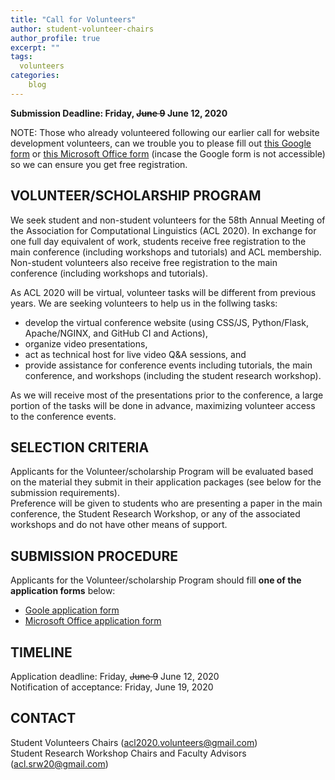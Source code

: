 ```yaml
---
title: "Call for Volunteers"
author: student-volunteer-chairs
author_profile: true
excerpt: ""
tags:
  volunteers
categories:
    blog
---
```


<b>Submission Deadline: Friday, <strike>June 9</strike> June 12, 2020</b>

NOTE: Those who already volunteered following our earlier call for website development volunteers, can we trouble you to please fill out [this Google form](https://docs.google.com/forms/d/e/1FAIpQLSefcn0Evb_K-NTT62c1yty_3v0XddvafZT_UYP47GsC2sFFnA/viewform?usp=sf_link) or [this Microsoft Office form](https://forms.office.com/Pages/ResponsePage.aspx?id=9028kaqAQ0OMdrEjlJf7WY4w_ivCkJNKnHxP2pxjk6pUNlNUMFdSUUtSQ0haRVlYVDFEQTcxWEEzRC4u) (incase the Google form is not accessible) so we can ensure you get free registration.

<h2>VOLUNTEER/SCHOLARSHIP PROGRAM</h2>

We seek student and non-student volunteers for the 58th Annual Meeting of the Association for Computational Linguistics (ACL 2020). In exchange for one full day equivalent of work, students receive free registration to the main conference (including workshops and tutorials) and ACL membership.  Non-student volunteers also receive free registration to the main conference (including workshops and tutorials). 

As ACL 2020 will be virtual, volunteer tasks will be different from previous years. We are seeking volunteers to help us in the follwing tasks:
- develop the virtual conference website (using CSS/JS, Python/Flask, Apache/NGINX, and GitHub CI and Actions), 
- organize video presentations, 
- act as technical host for live video Q&A sessions, and 
- provide assistance for conference events including tutorials, the main conference, and workshops (including the student research workshop). 

As we will receive most of the presentations prior to the conference, a large portion of the tasks will be done in advance, maximizing volunteer access to the conference events.  

<h2>SELECTION CRITERIA</h2>

Applicants for the Volunteer/scholarship Program will be evaluated based on the material they submit in their application packages (see below for the submission requirements). <br/>
Preference will be given to students who are presenting a paper in the main conference, the Student Research Workshop, or any of the associated workshops and do not have other means of support.

<h2>SUBMISSION PROCEDURE</h2>

Applicants for the Volunteer/scholarship Program should fill <b>one of the application forms</b> below:
- [Goole application form](https://docs.google.com/forms/d/e/1FAIpQLSefcn0Evb_K-NTT62c1yty_3v0XddvafZT_UYP47GsC2sFFnA/viewform?usp=sf_link)
- [Microsoft Office application form](https://forms.office.com/Pages/ResponsePage.aspx?id=9028kaqAQ0OMdrEjlJf7WY4w_ivCkJNKnHxP2pxjk6pUNlNUMFdSUUtSQ0haRVlYVDFEQTcxWEEzRC4u) 

<h2>TIMELINE</h2>

Application deadline: Friday, <strike>June 9</strike> June 12, 2020 <br/>
Notification of acceptance: Friday, June 19, 2020 <br/>

<h2>CONTACT</h2>

Student Volunteers Chairs ([acl2020.volunteers@gmail.com](mailto:acl2020.volunteers@gmail.com)) <br/>
Student Research Workshop Chairs and Faculty Advisors ([acl.srw20@gmail.com](acl.srw20@gmail.com))

